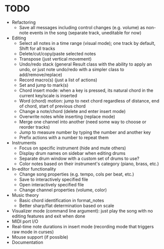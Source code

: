 # TODO

- Refactoring
	- Save all messages including control changes (e.g. volume) as non-note events in the song (separate track, uneditable for now)
- Editing
	- Select all notes in a time range (visual mode); one track by default, Shift for all tracks
	- Delete/cut/copy/paste selected notes
	- Transpose (just vertical movement)
	- Undo/redo stack (general Result class with the ability to apply an undo, or just note undo/redo with a simpler class to add/remove/replace)
	- Record macro(s) (just a list of actions)
	- Set and jump to mark(s)
	- Chord insert mode: when a key is pressed, its natural chord in the current key/scale is inserted
	- Word (chord) motion: jump to next chord regardless of distance, end of chord, start of previous chord
	- Change a note/chord (delete and enter insert mode)
	- Overwrite notes while inserting (replace mode)
	- Merge one channel into another (need some way to choose or reorder tracks)
	- Jump to measure number by typing the number and another key
	- Prefix actions with a number to repeat them
- Instruments
	- Focus on specific instrument (hide and mute others)
	- Display drum names on sidebar when editing drums
	- Separate drum window with a custom set of drums to use?
	- Color notes based on their instrument's category (piano, brass, etc.)
- In-editor functionality
	- Change song properties (e.g. tempo, cols per beat, etc.)
	- Save to interactively specified file
	- Open interactively specified file
	- Change channel properties (volume, color)
- Music theory
	- Basic chord identification in format_notes
	- Better sharp/flat determination based on scale
- Visualizer mode (command line argument): just play the song with no editing features and exit when done
- MIDI port I/O
- Real-time note durations in insert mode (recording mode that triggers raw mode in curses)
- Mouse support (if possible)
- Documentation
